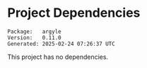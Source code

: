# Project Dependencies
    Package:   argyle
    Version:   0.11.0
    Generated: 2025-02-24 07:26:37 UTC

This project has no dependencies.
